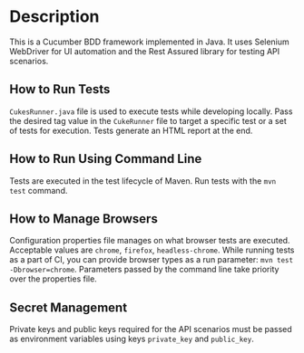 # Description

This is a Cucumber BDD framework implemented in Java. It uses Selenium WebDriver for UI automation and the Rest Assured library for testing API scenarios.

## How to Run Tests

`CukesRunner.java` file is used to execute tests while developing locally. Pass the desired tag value in the `CukeRunner` file to target a specific test or a set of tests for execution.
Tests generate an HTML report at the end.

## How to Run Using Command Line

Tests are executed in the test lifecycle of Maven. Run tests with the `mvn test` command.

## How to Manage Browsers

Configuration properties file manages on what browser tests are executed. Acceptable values are `chrome`, `firefox`, `headless-chrome`.
While running tests as a part of CI, you can provide browser types as a run parameter: `mvn test -Dbrowser=chrome`. Parameters passed by the command line take priority over the properties file.

## Secret Management

Private keys and public keys required for the API scenarios must be passed as environment variables using keys `private_key` and `public_key`.
